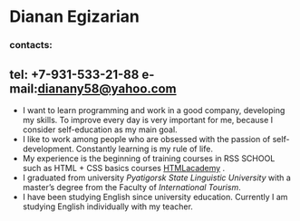 # **Dianan Egizarian** 
### contacts: 
 tel: +7-931-533-21-88        e-mail:dianany58@yahoo.com  
 ----------------------
* I want to learn programming and work in a good company, developing my skills.  To improve every day is very important for me, because I consider self-education as my main goal.  
* I like to work among people who are obsessed with the passion of self-development.  Constantly learning is my rule of life.   
* My experience is the beginning of training courses in RSS SCHOOL such as HTML + CSS basics courses [HTMLacademy](https://htmlacademy.ru/profile/id1033257) .  
* I graduated from university *Pyatigorsk State Linguistic University* with a master’s degree from the Faculty of *International Tourism*.   
* I have been studying English since university education. Сurrently I am studying English individually with my teacher.  
